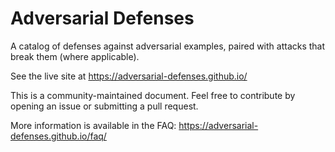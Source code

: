 # Adversarial Defenses

A catalog of defenses against adversarial examples, paired with attacks that
break them (where applicable).

See the live site at https://adversarial-defenses.github.io/

This is a community-maintained document. Feel free to contribute by opening an
issue or submitting a pull request.

More information is available in the FAQ:
https://adversarial-defenses.github.io/faq/
